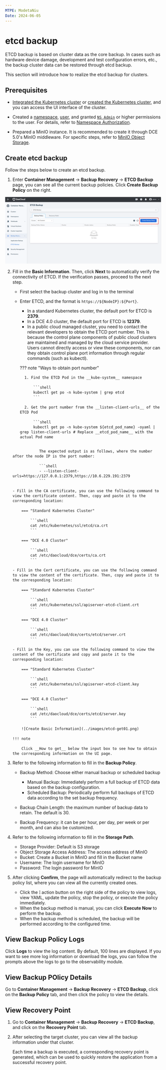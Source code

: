 ```yaml
---
MTPE: ModetaNiu
Date: 2024-06-05
---
```


# etcd backup

ETCD backup is based on cluster data as the core backup. In cases such as hardware device damage, development and test configuration errors, etc., the backup cluster data can be restored through etcd backup.

This section will introduce how to realize the etcd backup for clusters.

## Prerequisites

- [Integrated the Kubernetes cluster](../clusters/integrate-cluster.md) or
  [created the Kubernetes cluster](../clusters/create-cluster.md),
  and you can access the UI interface of the cluster.

- Created a [namespace](../namespaces/createns.md),
  [user](../../../ghippo/user-guide/access-control/user.md),
  and granted [`NS Admin`](../permissions/permission-brief.md#ns-admin) or higher permissions to the user.
  For details, refer to [Namespace Authorization](../permissions/cluster-ns-auth.md).

- Prepared a MinIO instance. It is recommended to create it through DCE 5.0's MinIO middleware.
  For specific steps, refer to [MinIO Object Storage](../../../middleware/minio/user-guide/create.md).

## Create etcd backup

Follow the steps below to create an etcd backup.

1. Enter  __Container Management__ -> __Backup Recovery__ -> __ETCD Backup__ page, you can see all the current 
   backup policies. Click __Create Backup Policy__ on the right.

![Backup policy list](../images/etcd01.png)
    

2. Fill in the __Basic Information__. Then, click __Next__ to automatically verify the connectivity of ETCD. If
   the verification passes, proceed to the next step.
   
    - First select the backup cluster and log in to the terminal
    - Enter ETCD, and the format is `https://${NodeIP}:${Port}`.

        - In a standard Kubernetes cluster, the default port for ETCD is __2379__.
        - In a DCE 4.0 cluster, the default port for ETCD is __12379__.
        - In a public cloud managed cluster, you need to contact the relevant developers to obtain the ETCD port number.
          This is because the control plane components of public cloud clusters are maintained and managed by 
          the cloud service provider. Users cannot directly access or view these components, nor can they obtain 
          control plane port information through regular commands (such as kubectl).

        ??? note "Ways to obtain port number"  

            1. Find the ETCD Pod in the __kube-system__ namespace

                ```shell
                kubectl get po -n kube-system | grep etcd
                ```

            2. Get the port number from the __listen-client-urls__ of the ETCD Pod

                ```shell
                kubectl get po -n kube-system ${etcd_pod_name} -oyaml | grep listen-client-urls # Replace __etcd_pod_name__ with the actual Pod name
    ```

                The expected output is as follows, where the number after the node IP is the port number:

                ```shell
                - --listen-client-urls=https://127.0.0.1:2379,https://10.6.229.191:2379
                ```
               
    - Fill in the CA certificate, you can use the following command to view the certificate content. Then, copy and paste it to the corresponding location:

        === "Standard Kubernetes Cluster" 

            ```shell
            cat /etc/kubernetes/ssl/etcd/ca.crt
            ```

        === "DCE 4.0 Cluster"

            ```shell
            cat /etc/daocloud/dce/certs/ca.crt
            ```

    - Fill in the Cert certificate, you can use the following command to view the content of the certificate. Then, copy and paste it to the corresponding location:

        === "Standard Kubernetes Cluster"
        
            ```shell
            cat /etc/kubernetes/ssl/apiserver-etcd-client.crt
            ```

        === "DCE 4.0 Cluster"
        
            ```shell
            cat /etc/daocloud/dce/certs/etcd/server.crt
            ```

    - Fill in the Key, you can use the following command to view the content of the certificate and copy and paste it to the corresponding location:

        === "Standard Kubernetes Cluster"
        
            ```shell
            cat /etc/kubernetes/ssl/apiserver-etcd-client.key
            ```

        === "DCE 4.0 Cluster"
        
            ```shell
            cat /etc/daocloud/dce/certs/etcd/server.key
            ```

        ![Create Basic Information](../images/etcd-get01.png)

    !!! note

        Click __How to get__ below the input box to see how to obtain the corresponding information on the UI page.        

3. Refer to the following information to fill in the __Backup Policy__.

    - Backup Method: Choose either manual backup or scheduled backup
    
        - Manual Backup: Immediately perform a full backup of ETCD data based on the backup configuration.
        - Scheduled Backup: Periodically perform full backups of ETCD data according to the set backup frequency.
    
    - Backup Chain Length: the maximum number of backup data to retain. The default is 30.
    - Backup Frequency: it can be per hour, per day, per week or per month, and can also be customized.

4. Refer to the following information to fill in the __Storage Path__.

    - Storage Provider: Default is S3 storage
    - Object Storage Access Address: The access address of MinIO
    - Bucket: Create a Bucket in MinIO and fill in the Bucket name
    - Username: The login username for MinIO
    - Password: The login password for MinIO

5. After clicking __Confirm__, the page will automatically redirect to the backup policy list, where you can 
   view all the currently created ones.

    - Click the __ⵗ__ action button on the right side of the policy to view logs, view YAML, update the policy, stop the policy, or execute the policy immediately.
    - When the backup method is manual, you can click __Execute Now__ to perform the backup.
    - When the backup method is scheduled, the backup will be performed according to the configured time.

## View Backup Policy Logs

Click __Logs__ to view the log content. By default, 100 lines are displayed. If you want to see more log information or download the logs, you can follow the prompts above the logs to go to the observability module.

## View Backup POlicy Details

Go to __Container Management__ -> __Backup Recovery__ -> __ETCD Backup__, click on the __Backup Policy__ tab, and then click the policy to view the details.

## View Recovery Point

1. Go to __Container Management__ -> __Backup Recovery__ -> __ETCD Backup__, and click on the __Recovery Point__ tab.
2. After selecting the target cluster, you can view all the backup information under that cluster.

    Each time a backup is executed, a corresponding recovery point is generated, which can be used to quickly restore
    the application from a successful recovery point.


